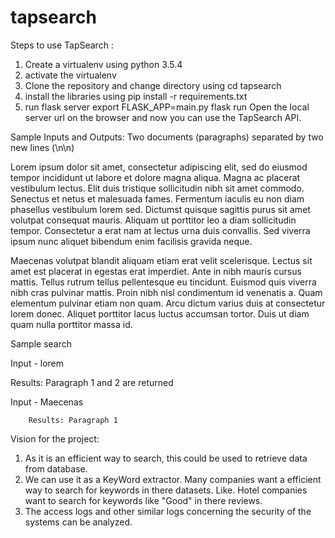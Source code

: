 # tapsearch

Steps to use TapSearch :
1) Create a virtualenv using python 3.5.4
2) activate the virtualenv
3) Clone the repository and change directory using
    cd tapsearch
4) install the libraries using 
    pip install -r requirements.txt
5) run flask server
    export FLASK_APP=main.py
    flask run
    Open the local server url on the browser and now you can use the TapSearch API.
    
  Sample Inputs and Outputs:
  Two documents (paragraphs) separated by two new lines (\n\n)

Lorem ipsum dolor sit amet, consectetur adipiscing elit, sed do eiusmod tempor incididunt ut labore et dolore magna aliqua. Magna ac placerat vestibulum lectus. Elit duis tristique sollicitudin nibh sit amet commodo. Senectus et netus et malesuada fames. Fermentum iaculis eu non diam phasellus vestibulum lorem sed. Dictumst quisque sagittis purus sit amet volutpat consequat mauris. Aliquam ut porttitor leo a diam sollicitudin tempor. Consectetur a erat nam at lectus urna duis convallis. Sed viverra ipsum nunc aliquet bibendum enim facilisis gravida neque. 



Maecenas volutpat blandit aliquam etiam erat velit scelerisque. Lectus sit amet est placerat in egestas erat imperdiet. Ante in nibh mauris cursus mattis. Tellus rutrum tellus pellentesque eu tincidunt. Euismod quis viverra nibh cras pulvinar mattis. Proin nibh nisl condimentum id venenatis a. Quam elementum pulvinar etiam non quam. Arcu dictum varius duis at consectetur lorem donec. Aliquet porttitor lacus luctus accumsan tortor. Duis ut diam quam nulla porttitor massa id.

Sample search

Input - lorem

Results: Paragraph 1 and 2 are returned

Input - Maecenas

        Results: Paragraph 1
        
Vision for the project:
1) As it is an efficient way to search, this could be used to retrieve data from database.
2) We can use it as a KeyWord extractor. Many companies want a efficient way to search for keywords in there datasets. Like. Hotel companies want to search for keywords like "Good" in there reviews.
3) The access logs and other similar logs concerning the security of the systems can be analyzed.
